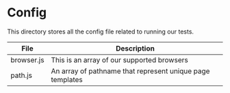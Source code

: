 # Config

This directory stores all the config file related to running our tests.

File | Description
--- | ---
browser.js | This is an array of our supported browsers
path.js | An array of pathname that represent unique page templates
